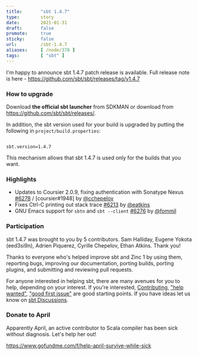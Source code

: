 ```yaml
---
title:       "sbt 1.4.7"
type:        story
date:        2021-01-31
draft:       false
promote:     true
sticky:      false
url:         /sbt-1.4.7
aliases:     [ /node/378 ]
tags:        [ "sbt" ]
---
```


I'm happy to announce sbt 1.4.7 patch release is available. Full release note is here - https://github.com/sbt/sbt/releases/tag/v1.4.7

### How to upgrade

Download **the official sbt launcher** from SDKMAN or download from <https://github.com/sbt/sbt/releases/>.

In addition, the sbt version used for your build is upgraded by putting the following in `project/build.properties`:

<code>
sbt.version=1.4.7
</code>

This mechanism allows that sbt 1.4.7 is used only for the builds that you want.

### Highlights

- Updates to Coursier 2.0.9, fixing authentication with Sonatype Nexus [#6278][6278] / [coursier#1948] by [@cchepelov][@cchepelov]
- Fixes Ctrl-C printing out stack trace [#6213][6213] by [@eatkins][@eatkins]
- GNU Emacs support for `sbtn` and `sbt --client` [#6276][6276] by [@fommil][@fommil]

### Participation

sbt 1.4.7 was brought to you by 5 contributors. Sam Halliday, Eugene Yokota (eed3si9n), Adrien Piquerez, Cyrille Chepelov, Ethan Atkins. Thank you!

Thanks to everyone who's helped improve sbt and Zinc 1 by using them, reporting bugs, improving our documentation, porting builds, porting plugins, and submitting and reviewing pull requests.

For anyone interested in helping sbt, there are many avenues for you to help, depending on your interest. If you're interested, [Contributing](https://github.com/sbt/sbt/blob/develop/CONTRIBUTING.md), ["help wanted"](https://github.com/sbt/sbt/issues?q=is%3Aissue+is%3Aopen+label%3A%22help+wanted%22), ["good first issue"](https://github.com/sbt/sbt/issues?q=is%3Aissue+is%3Aopen+label%3A%22good+first+issue%22) are good starting points. If you have ideas let us know on [sbt Discussions](https://github.com/sbt/sbt/discussions).

### Donate to April

Apparently April, an active contributor to Scala compiler has been sick without diagnosis. Let's help her out!

https://www.gofundme.com/f/help-april-survive-while-sick

  [@adpi2]: https://github.com/adpi2
  [@eed3si9n]: https://github.com/eed3si9n
  [@eatkins]: https://github.com/eatkins
  [@cchepelov]: https://github.com/cchepelov
  [@fommil]: https://github.com/fommil
  [6278]: https://github.com/sbt/sbt/pull/6278
  [6213]: https://github.com/sbt/sbt/pull/6213
  [6257]: https://github.com/sbt/sbt/pull/6257
  [6276]: https://github.com/sbt/sbt/pull/6276
  [6284]: https://github.com/sbt/sbt/pull/6284
  [6231]: https://github.com/sbt/sbt/pull/6231
  [coursier1948]: https://github.com/coursier/coursier/pull/1948
